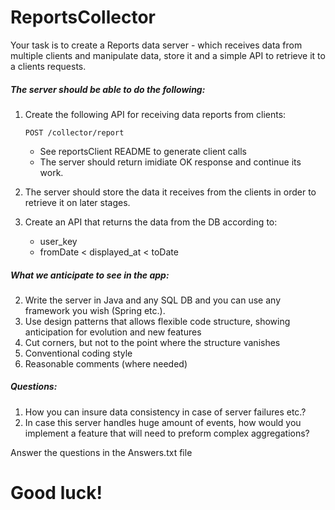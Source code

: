 # ReportsCollector

Your task is to create a Reports data server - which receives data from multiple clients 
and manipulate data, store it and a simple API to retrieve it to a clients requests.



##### The server should be able to do the following:
1. Create the following API for receiving data reports from clients:
    ```
    POST /collector/report
    ``` 
    *  See reportsClient README to generate client calls
    * The server should return imidiate OK response and continue its work. 
     
 2. The server should store the data it receives from the clients in order to retrieve it on later stages.
 3. Create an API that returns the data from the DB according to:
    - user_key
    * fromDate < displayed_at < toDate   



##### What we anticipate to see in the  app:

2. Write the server in Java and any SQL DB and you can use any framework you wish (Spring etc.). 
2. Use design patterns that allows flexible code structure, showing anticipation for evolution and new features 
2. Cut corners, but not to the point where the structure vanishes
2. Conventional coding style
3. Reasonable comments (where needed)

##### Questions:
1. How you can insure data consistency in case of server failures etc.? 
2. In case this server handles huge amount of events, how would you implement a feature that will need to preform complex aggregations?  

Answer the questions in the Answers.txt file

# Good luck!